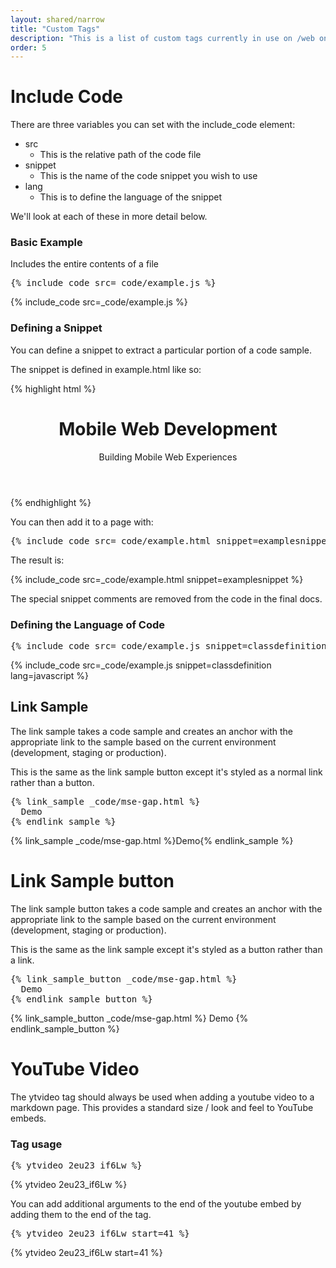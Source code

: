 ```yaml
---
layout: shared/narrow
title: "Custom Tags"
description: "This is a list of custom tags currently in use on /web on Google Developers"
order: 5
---
```

# Include Code

There are three variables you can set with the include_code element:

- src
  - This is the relative path of the code file
- snippet
  - This is the name of the code snippet you wish to use
- lang
  - This is to define the language of the snippet

We'll look at each of these in more detail below.

### Basic Example

Includes the entire contents of a file

<pre>&#123;% include_code src=_code/example.js %&#125;</pre>

{% include_code src=_code/example.js %}

### Defining a Snippet

You can define a snippet to extract a particular portion
of a code sample.

The snippet is defined in example.html like so:

{% highlight html %}
<!-- // [START examplesnippet] -->
<header>
  <h1>Mobile Web Development</h1>
  <p>Building Mobile Web Experiences</p>
</header>
<!-- // [END examplesnippet] -->
{% endhighlight %}

You can then add it to a page with:

<pre>&#123;% include_code src=_code/example.html snippet=examplesnippet %&#125;</pre>

The result is:

{% include_code src=_code/example.html snippet=examplesnippet %}

The special snippet comments are removed from the code in the final docs.

### Defining the Language of Code

<pre>&#123;% include_code src=_code/example.js snippet=classdefinition lang=javascript %&#125;</pre>

{% include_code src=_code/example.js snippet=classdefinition lang=javascript %}

## Link Sample

The link sample takes a code sample and creates an anchor with the
appropriate link to the sample based on the current environment (development,
  staging or production).

This is the same as the link sample button except it's styled as a normal
link rather than a button.

<pre>&#123;% link_sample _code/mse-gap.html %&#125;
  Demo
&#123;% endlink_sample %&#125;</pre>

{% link_sample _code/mse-gap.html %}Demo{% endlink_sample %}


# Link Sample button

The link sample button takes a code sample and creates an anchor with the
appropriate link to the sample based on the current environment (development,
  staging or production).

This is the same as the link sample except it's styled as a button rather than
a link.

<pre>&#123;% link_sample_button _code/mse-gap.html %&#125;
  Demo
&#123;% endlink_sample_button %&#125;</pre>

{% link_sample_button _code/mse-gap.html %}
  Demo
{% endlink_sample_button %}



# YouTube Video

The ytvideo tag should always be used when adding a youtube video to
a markdown page. This provides a standard size / look and feel to YouTube
embeds.

### Tag usage

<pre>&#123;% ytvideo 2eu23_if6Lw %&#125;</pre>

{% ytvideo 2eu23_if6Lw %}

You can add additional arguments to the end of the youtube embed by adding
them to the end of the tag.

<pre>&#123;% ytvideo 2eu23_if6Lw start=41 %&#125;</pre>

{% ytvideo 2eu23_if6Lw start=41 %}
